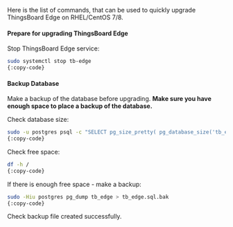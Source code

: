 Here is the list of commands, that can be used to quickly upgrade ThingsBoard Edge on RHEL/CentOS 7/8.

#### Prepare for upgrading ThingsBoard Edge

Stop ThingsBoard Edge service:

```bash
sudo systemctl stop tb-edge
{:copy-code}
```

#### Backup Database
Make a backup of the database before upgrading.
**Make sure you have enough space to place a backup of the database.**

Check database size:

```bash
sudo -u postgres psql -c "SELECT pg_size_pretty( pg_database_size('tb_edge') );"
{:copy-code}
```

Check free space:

```bash
df -h /
{:copy-code}
```

If there is enough free space - make a backup:

```bash
sudo -Hiu postgres pg_dump tb_edge > tb_edge.sql.bak
{:copy-code}
```

Check backup file created successfully.
